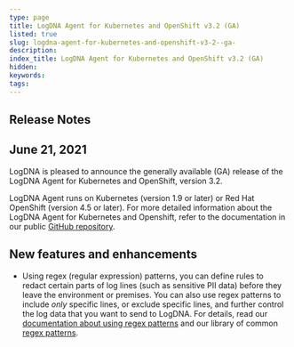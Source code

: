 ```yaml
---
type: page
title: LogDNA Agent for Kubernetes and OpenShift v3.2 (GA)
listed: true
slug: logdna-agent-for-kubernetes-and-openshift-v3-2--ga-
description: 
index_title: LogDNA Agent for Kubernetes and OpenShift v3.2 (GA)
hidden: 
keywords: 
tags: 
---
```





## Release Notes

## June 21, 2021

LogDNA is pleased to announce the generally available (GA) release of the LogDNA Agent for Kubernetes and OpenShift, version 3.2.

LogDNA Agent runs on Kubernetes (version 1.9 or later) or Red Hat OpenShift (version 4.5 or later). For more detailed information about the LogDNA Agent for Kubernetes  and Openshift, refer to the documentation in our public [GitHub repository](https://github.com/logdna/logdna-agent-v2).

## New features and enhancements

- Using regex (regular expression) patterns, you can define rules to redact certain parts of log lines (such as sensitive PII data) before they leave the environment or premises. You can also use regex patterns to include _only_ specific lines, or exclude specific lines, and further control the log data that you want to send to LogDNA. For details, read our [documentation about using regex patterns](https://github.com/logdna/logdna-agent-v2/blob/3.2/docs/README.md#configuring-regex-for-redaction-and-exclusion-or-inclusion) and our library of common [regex patterns](https://github.com/logdna/logdna-agent-v2/blob/3.2/docs/REGEX.md).



